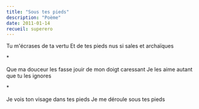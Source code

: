 ```yaml
---
title: "Sous tes pieds"
description: "Poème"
date: 2011-01-14
recueil: superero
---
```


Tu m'écrases de ta vertu
Et de tes pieds nus si sales et archaïques

\*

Que ma douceur les fasse jouir de mon doigt caressant
Je les aime autant que tu les ignores

\*

Je vois ton visage dans tes pieds
Je me déroule sous tes pieds
